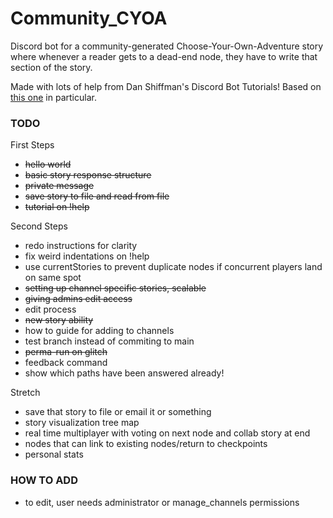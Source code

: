 # Community_CYOA

Discord bot for a community-generated Choose-Your-Own-Adventure story where whenever a reader gets to a dead-end node, they have to write that section of the story.

Made with lots of help from Dan Shiffman's Discord Bot Tutorials!
Based on [this one](https://github.com/CodingTrain/Discord-Bot-Choo-Choo) in particular.

### TODO

First Steps
- ~~hello world~~
- ~~basic story response structure~~
- ~~private message~~
- ~~save story to file and read from file~~
- ~~tutorial on !help~~

Second Steps
- redo instructions for clarity
- fix weird indentations on !help
- use currentStories to prevent duplicate nodes if concurrent players land on same spot
- ~~setting up channel specific stories, scalable~~
- ~~giving admins edit access~~
- edit process
- ~~new story ability~~
- how to guide for adding to channels
- test branch instead of commiting to main
- ~~perma-run on glitch~~
- feedback command
- show which paths have been answered already!

Stretch
- save that story to file or email it or something
- story visualization tree map
- real time multiplayer with voting on next node and collab story at end
- nodes that can link to existing nodes/return to checkpoints
- personal stats


### HOW TO ADD
- to edit, user needs administrator or manage_channels permissions